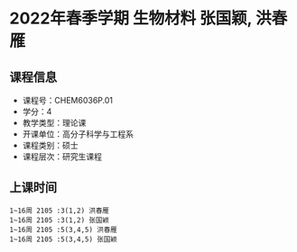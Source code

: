 # 2022年春季学期 生物材料 张国颖, 洪春雁






## 课程信息

- 课程号：CHEM6036P.01
- 学分：4
- 教学类型：理论课
- 开课单位：高分子科学与工程系
- 课程类别：硕士
- 课程层次：研究生课程

## 上课时间

```
1~16周 2105 :3(1,2) 洪春雁
1~16周 2105 :3(1,2) 张国颖
1~16周 2105 :5(3,4,5) 洪春雁
1~16周 2105 :5(3,4,5) 张国颖
```

